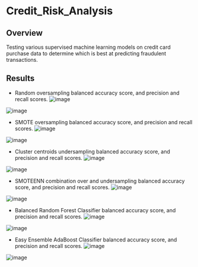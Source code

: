 # Credit_Risk_Analysis

## Overview
Testing various supervised machine learning models on credit card purchase data to determine which is best at predicting fraudulent transactions. 

## Results

- Random oversampling balanced accuracy score, and precision and recall scores.
![image](https://user-images.githubusercontent.com/92554586/156945197-2cb8a79a-e5d0-4f7e-aabe-d6d89136a747.png)

![image](https://user-images.githubusercontent.com/92554586/156945115-578c4f3c-37cc-4beb-aba5-8df0ee9d2c7e.png)

- SMOTE oversampling balanced accuracy score, and precision and recall scores.
![image](https://user-images.githubusercontent.com/92554586/156945263-752c5d66-499f-4aab-8cdf-d5a35b828f56.png)

![image](https://user-images.githubusercontent.com/92554586/156945277-9240de69-9e31-4dc1-aa9c-47be234cc5b6.png)

- Cluster centroids undersampling balanced accuracy score, and precision and recall scores.
![image](https://user-images.githubusercontent.com/92554586/156945321-519734f2-2316-46a1-8977-783ca1cebf06.png)

![image](https://user-images.githubusercontent.com/92554586/156945333-53c71140-fc44-467c-adc4-0a3780da5d1b.png)

- SMOTEENN combination over and undersampling balanced accuracy score, and precision and recall scores.
![image](https://user-images.githubusercontent.com/92554586/156945385-45def974-e00f-4146-92f2-f11361cea9b1.png)

![image](https://user-images.githubusercontent.com/92554586/156945395-ce375474-ccd0-43a7-84da-318c3de9e286.png)

- Balanced Random Forest Classifier balanced accuracy score, and precision and recall scores.
![image](https://user-images.githubusercontent.com/92554586/156945649-9d24aaa7-9c30-4177-a5c5-4958f60a9ad0.png)

![image](https://user-images.githubusercontent.com/92554586/156945671-f1704655-5fcf-4ffc-83fe-b091e480d977.png)

- Easy Ensemble AdaBoost Classifier balanced accuracy score, and precision and recall scores. 
![image](https://user-images.githubusercontent.com/92554586/156945739-cc1fd329-8b01-468b-ad1c-92b8742eea1a.png)

![image](https://user-images.githubusercontent.com/92554586/156945745-4487c4e9-82ea-445c-a0ce-1ad394c30610.png)
